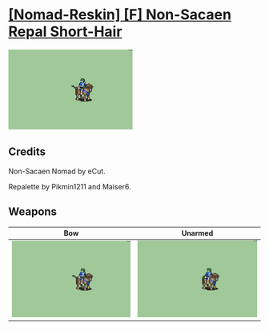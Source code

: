 # [\[Nomad-Reskin\] \[F\] Non-Sacaen Repal Short-Hair](./)

<img src="./5.%20Bow/Bow_000.png" alt="[Nomad-Reskin] [F] Non-Sacaen Repal Short-Hair standing" />

## Credits

Non-Sacaen Nomad by eCut.

Repalette by Pikmin1211 and Maiser6.

## Weapons


|Bow |Unarmed |
|  :---: | :---: |
| <img alt="Bow animation" src="./5.%20Bow/Bow.gif" /> | <img alt="Unarmed animation" src="./8.%20Unarmed/Unarmed.gif" /> |
